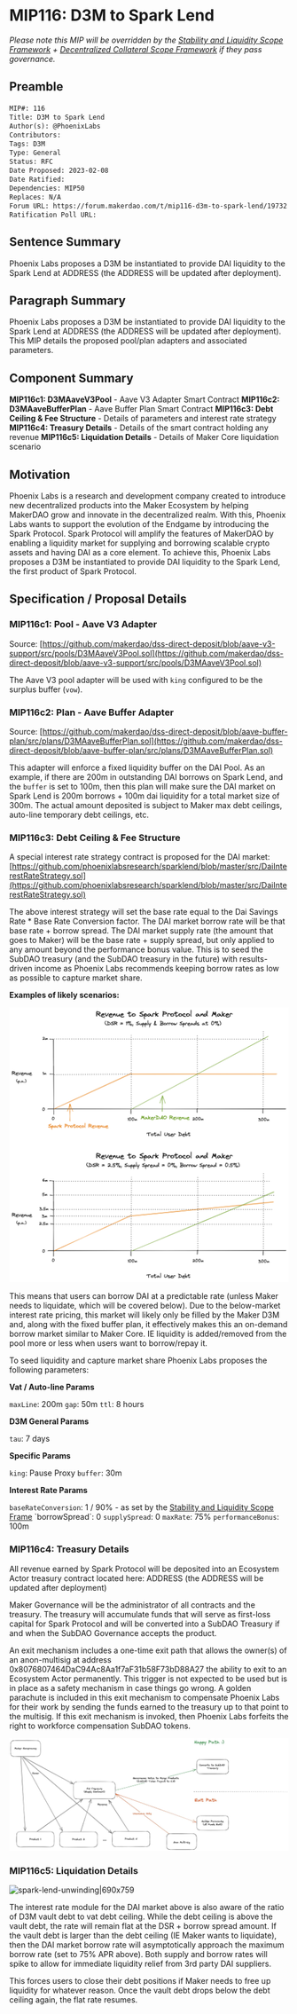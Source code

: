 # MIP116: D3M to Spark Lend

*Please note this MIP will be overridden by the [Stability and Liquidity Scope Framework](https://forum.makerdao.com/t/mip103-the-stability-and-liquidity-scope-framework/19675) + [Decentralized Collateral Scope Framework](https://forum.makerdao.com/t/mip104-the-decentralized-collateral-scope-framework/19685) if they pass governance.*

## Preamble

```
MIP#: 116
Title: D3M to Spark Lend
Author(s): @PhoenixLabs
Contributors:
Tags: D3M
Type: General
Status: RFC
Date Proposed: 2023-02-08
Date Ratified:
Dependencies: MIP50
Replaces: N/A
Forum URL: https://forum.makerdao.com/t/mip116-d3m-to-spark-lend/19732
Ratification Poll URL:
```

## Sentence Summary

Phoenix Labs proposes a D3M be instantiated to provide DAI liquidity to the Spark Lend at ADDRESS (the ADDRESS will be updated after deployment).

## Paragraph Summary

Phoenix Labs proposes a D3M be instantiated to provide DAI liquidity to the Spark Lend at ADDRESS (the ADDRESS will be updated after deployment). This MIP details the proposed pool/plan adapters and associated parameters.

## Component Summary

**MIP116c1: D3MAaveV3Pool** - Aave V3 Adapter Smart Contract
**MIP116c2: D3MAaveBufferPlan** - Aave Buffer Plan Smart Contract
**MIP116c3: Debt Ceiling & Fee Structure** - Details of parameters and interest rate strategy
**MIP116c4: Treasury Details** - Details of the smart contract holding any revenue
**MIP116c5: Liquidation Details** - Details of Maker Core liquidation scenario


## Motivation

Phoenix Labs is a research and development company created to introduce new decentralized products into the Maker Ecosystem by helping MakerDAO grow and innovate in the decentralized realm. With this, Phoenix Labs wants to support the evolution of the Endgame by introducing the Spark Protocol.
Spark Protocol will amplify the features of MakerDAO by enabling a liquidity market for supplying and borrowing scalable crypto assets and having DAI as a core element. To achieve this, Phoenix Labs proposes a D3M be instantiated to provide DAI liquidity to the Spark Lend, the first product of Spark Protocol.

## Specification / Proposal Details

### MIP116c1: Pool - Aave V3 Adapter

Source: [https://github.com/makerdao/dss-direct-deposit/blob/aave-v3-support/src/pools/D3MAaveV3Pool.sol](https://github.com/makerdao/dss-direct-deposit/blob/aave-v3-support/src/pools/D3MAaveV3Pool.sol)

The Aave V3 pool adapter will be used with `king` configured to be the surplus buffer (`vow`).

### MIP116c2: Plan - Aave Buffer Adapter

Source: [https://github.com/makerdao/dss-direct-deposit/blob/aave-buffer-plan/src/plans/D3MAaveBufferPlan.sol](https://github.com/makerdao/dss-direct-deposit/blob/aave-buffer-plan/src/plans/D3MAaveBufferPlan.sol)

This adapter will enforce a fixed liquidity buffer on the DAI Pool. As an example, if there are 200m in outstanding DAI borrows on Spark Lend, and the `buffer` is set to 100m, then this plan will make sure the DAI market on Spark Lend is 200m borrows + 100m dai liquidity for a total market size of 300m. The actual amount deposited is subject to Maker max debt ceilings, auto-line temporary debt ceilings, etc.

### MIP116c3: Debt Ceiling & Fee Structure

A special interest rate strategy contract is proposed for the DAI market: [https://github.com/phoenixlabsresearch/sparklend/blob/master/src/DaiInterestRateStrategy.sol](https://github.com/phoenixlabsresearch/sparklend/blob/master/src/DaiInterestRateStrategy.sol)

The above interest strategy will set the base rate equal to the Dai Savings Rate * Base Rate Conversion factor. The DAI market borrow rate will be that base rate + borrow spread. The DAI market supply rate (the amount that goes to Maker) will be the base rate + supply spread, but only applied to any amount beyond the performance bonus value. This is to seed the SubDAO treasury (and the SubDAO treasury in the future) with results-driven income as Phoenix Labs recommends keeping borrow rates as low as possible to capture market share.

**Examples of likely scenarios:**

![maker-spark-revenue-perf-bonus|690x678](https://github.com/makerdao/mips/blob/master/MIP116/makersparkrevenueperfbonus.png)

This means that users can borrow DAI at a predictable rate (unless Maker needs to liquidate, which will be covered below). Due to the below-market interest rate pricing, this market will likely only be filled by the Maker D3M and, along with the fixed buffer plan, it effectively makes this an on-demand borrow market similar to Maker Core. IE liquidity is added/removed from the pool more or less when users want to borrow/repay it.

To seed liquidity and capture market share Phoenix Labs proposes the following parameters:

**Vat / Auto-line Params**

`maxLine`: 200m
`gap`: 50m
`ttl`: 8 hours

**D3M General Params**

`tau`: 7 days

**Specific Params**

`king`: Pause Proxy
`buffer`: 30m

**Interest Rate Params**

`baseRateConversion`: 1 / 90% - as set by the [Stability and Liquidity Scope Frame]([https://forum.makerdao.com/t/mip103-the-stability-and-liquidity-scope-framework/19675](https://forum.makerdao.com/t/mip103-the-stability-and-liquidity-scope-framework/19675))
`borrowSpread`: 0
`supplySpread`: 0
`maxRate`: 75%
`performanceBonus`: 100m

### MIP116c4: Treasury Details

All revenue earned by Spark Protocol will be deposited into an Ecosystem Actor treasury contract located here: ADDRESS (the ADDRESS will be updated after deployment)

Maker Governance will be the administrator of all contracts and the treasury. The treasury will accumulate funds that will serve as first-loss capital for Spark Protocol and will be converted into a SubDAO Treasury if and when the SubDAO Governance accepts the product.

An exit mechanism includes a one-time exit path that allows the owner(s) of an anon-multisig at address 0x8076807464DaC94Ac8Aa1f7aF31b58F73bD88A27 the ability to exit to an Ecosystem Actor permanently. This trigger is not expected to be used but is in place as a safety mechanism in case things go wrong. A golden parachute is included in this exit mechanism to compensate Phoenix Labs for their work by sending the funds earned to the treasury up to that point to the multisig. If this exit mechanism is invoked, then Phoenix Labs forfeits the right to workforce compensation SubDAO tokens.

![prelaunch-treasury|690x278](https://github.com/makerdao/mips/blob/master/MIP116/prelaunchtreasury.jpeg)

### MIP116c5: Liquidation Details

![spark-lend-unwinding|690x759](https://github.com/makerdao/mips/blob/master/MIP116/sparklendunwinding.jpeg)

The interest rate module for the DAI market above is also aware of the ratio of D3M vault debt to vat debt ceiling. While the debt ceiling is above the vault debt, the rate will remain flat at the DSR + borrow spread amount. If the vault debt is larger than the debt ceiling (IE Maker wants to liquidate), then the DAI market borrow rate will asymptotically approach the maximum borrow rate (set to 75% APR above). Both supply and borrow rates will spike to allow for immediate liquidity relief from 3rd party DAI suppliers.

This forces users to close their debt positions if Maker needs to free up liquidity for whatever reason. Once the vault debt drops below the debt ceiling again, the flat rate resumes.
